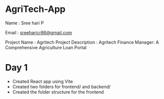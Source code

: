 # AgriTech-App

Name : Sree hari P

Email : sreeharicr86@gmail.com

Project Name : Agritech
Project Description : Agritech Finance Manager: A Comprehensive Agriculture Loan Portal

# Day 1

- Created React app using Vite
- Created two folders for frontend/ and backend/
- Created the folder structure for the frontend
